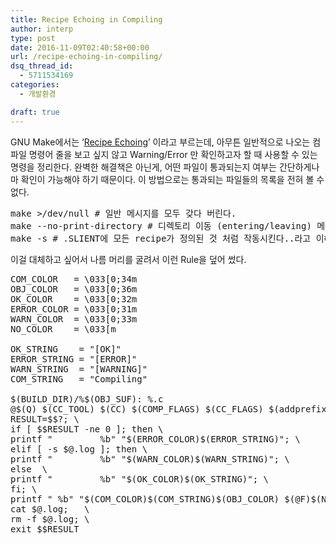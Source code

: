 ```yaml
---
title: Recipe Echoing in Compiling
author: interp
type: post
date: 2016-11-09T02:40:58+00:00
url: /recipe-echoing-in-compiling/
dsq_thread_id:
  - 5711534169
categories:
  - 개발환경

draft: true
---
```

GNU Make에서는 ‘[Recipe Echoing][1]’ 이라고 부르는데, 아무튼 일반적으로 나오는 컴파일 명령어 줄을 보고 싶지 않고 Warning/Error 만 확인하고자 할 때 사용할 수 있는 명령을 정리한다. 완벽한 해결책은 아닌게, 어떤 파일이 통과되는지 여부는 간단하게나마 확인이 가능해야 하기 때문이다. 이 방법으로는 통과되는 파일들의 목록을 전혀 볼 수 없다.

<pre class="brush: bash; title: ; notranslate" title="">make &gt;/dev/null # 일반 메시지를 모두 갖다 버린다.
make --no-print-directory # 디렉토리 이동 (entering/leaving) 메시지를 보여주지 않는다.
make -s # .SLIENT에 모든 recipe가 정의된 것 처럼 작동시킨다..라고 이해했는데 맞는지 확인 바람
</pre>

이걸 대체하고 싶어서 나름 머리를 굴려서 이런 Rule을 덮어 썼다.

<pre class="brush: bash; title: ; notranslate" title="">COM_COLOR   = &#92;&#48;33[0;34m
OBJ_COLOR   = &#92;&#48;33[0;36m
OK_COLOR    = &#92;&#48;33[0;32m
ERROR_COLOR = &#92;&#48;33[0;31m
WARN_COLOR  = &#92;&#48;33[0;33m
NO_COLOR    = &#92;&#48;33[m

OK_STRING    = "[OK]"
ERROR_STRING = "[ERROR]"
WARN_STRING  = "[WARNING]"
COM_STRING   = "Compiling"

$(BUILD_DIR)/%$(OBJ_SUF): %.c
@$(Q) $(CC_TOOL) $(CC) $(COMP_FLAGS) $(CC_FLAGS) $(addprefix $(DEF_OPT),$(DEFINES)) $(addprefix $(INC_OPT),$(INCLUDES)) $(CC_OUT_OPT)$@ $&lt; 2&gt; $@.log; \
RESULT=$$?; \
if [ $$RESULT -ne 0 ]; then \
printf "         %b" "$(ERROR_COLOR)$(ERROR_STRING)"; \
elif [ -s $@.log ]; then \
printf "         %b" "$(WARN_COLOR)$(WARN_STRING)"; \
else  \
printf "         %b" "$(OK_COLOR)$(OK_STRING)"; \
fi; \
printf " %b" "$(COM_COLOR)$(COM_STRING)$(OBJ_COLOR) $(@F)$(NO_COLOR)\n"; \
cat $@.log;   \
rm -f $@.log; \
exit $$RESULT
</pre>

 [1]: https://www.gnu.org/software/make/manual/html_node/Echoing.html
